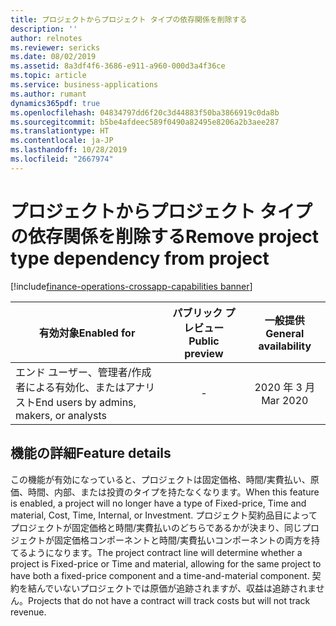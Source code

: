 ```yaml
---
title: プロジェクトからプロジェクト タイプの依存関係を削除する
description: ''
author: relnotes
ms.reviewer: sericks
ms.date: 08/02/2019
ms.assetid: 8a3df4f6-3686-e911-a960-000d3a4f36ce
ms.topic: article
ms.service: business-applications
ms.author: rumant
dynamics365pdf: true
ms.openlocfilehash: 04834797dd6f20c3d44883f50ba3866919c0da8b
ms.sourcegitcommit: b5be4afdeec589f0490a82495e8206a2b3aee287
ms.translationtype: HT
ms.contentlocale: ja-JP
ms.lasthandoff: 10/28/2019
ms.locfileid: "2667974"
---
```

# <a name="remove-project-type-dependency-from-project"></a><span data-ttu-id="73ff3-102">プロジェクトからプロジェクト タイプの依存関係を削除する</span><span class="sxs-lookup"><span data-stu-id="73ff3-102">Remove project type dependency from project</span></span>
[!include[finance-operations-crossapp-capabilities banner](../includes/finance-operations-crossapp-capabilities.md)]

| <span data-ttu-id="73ff3-103">有効対象</span><span class="sxs-lookup"><span data-stu-id="73ff3-103">Enabled for</span></span>    |  <span data-ttu-id="73ff3-104">パブリック プレビュー</span><span class="sxs-lookup"><span data-stu-id="73ff3-104">Public preview</span></span> | <span data-ttu-id="73ff3-105">一般提供</span><span class="sxs-lookup"><span data-stu-id="73ff3-105">General availability</span></span> | 
| ---------- | :----------: |:----------: |
|<span data-ttu-id="73ff3-106">エンド ユーザー、管理者/作成者による有効化、またはアナリスト</span><span class="sxs-lookup"><span data-stu-id="73ff3-106">End users by admins, makers, or analysts</span></span>|-| <span data-ttu-id="73ff3-107">2020 年 3 月</span><span class="sxs-lookup"><span data-stu-id="73ff3-107">Mar 2020</span></span>|






## <a name="feature-details"></a><span data-ttu-id="73ff3-108">機能の詳細</span><span class="sxs-lookup"><span data-stu-id="73ff3-108">Feature details</span></span>
<!--feature detail start -->
<span data-ttu-id="73ff3-109">この機能が有効になっていると、プロジェクトは固定価格、時間/実費払い、原価、時間、内部、または投資のタイプを持たなくなります。</span><span class="sxs-lookup"><span data-stu-id="73ff3-109">When this feature is enabled, a project will no longer have a type of Fixed-price, Time and material, Cost, Time, Internal, or Investment.</span></span> <span data-ttu-id="73ff3-110">プロジェクト契約品目によってプロジェクトが固定価格と時間/実費払いのどちらであるかが決まり、同じプロジェクトが固定価格コンポーネントと時間/実費払いコンポーネントの両方を持てるようになります。</span><span class="sxs-lookup"><span data-stu-id="73ff3-110">The project contract line will determine whether a project is Fixed-price or Time and material, allowing for the same project to have both a fixed-price component and a time-and-material component.</span></span> <span data-ttu-id="73ff3-111">契約を結んでいないプロジェクトでは原価が追跡されますが、収益は追跡されません。</span><span class="sxs-lookup"><span data-stu-id="73ff3-111">Projects that do not have a contract will track costs but will not track revenue.</span></span>
<!--feature detail end -->









